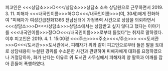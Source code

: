 피고인은 <<<상담소>>>D<<</상담소>>>상담소 소속 상담원으로 근무하면서 2019. 3. 11. 피해자 <<<내국인이름>>>허○○<<</내국인이름>>>(여, 30세)에게 전화하여 "피해자가 여성긴급전화1366 전남센터에 가정폭력 사건으로 상담을 의뢰하면서 <<<상담소>>>D<<</상담소>>>상담소에서는 상담받고 싶지 않다고 했다는 이야기를 <<<내국인이름>>>정○○<<</내국인이름>>>로부터 들었다"는 취지로 말하였다.
이후 피고인은 2019. 4. 1. 15:00경 <<<주소>>><주소><<</주소>>> <<<도서관>>>G<<</도서관>>>도서관에서, 피해자가 위와 같이 피고인으로부터 들은 말을 토대로 상담내용이 누설된 경위를 수소문한 사건과 관련하여 피해자에게 대화를 요청하였으나 거절당하자, 화가 난다는 이유로 위 도서관 사무실에서 피해자의 양 팔목과 어깨를 잡아 흔들어 폭행하였다.
